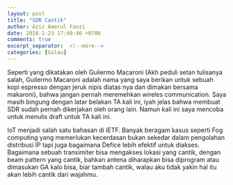 ```yaml
---
layout: post
title: "SDR Cantik"
author: Aziz Amerul Faozi
date: 2018-1-23 17:40:46 +0700
comments: true
excerpt_separator:  <!--more-->
categories: [Galau]
---
```


Seperti yang dikatakan oleh Guilermo Macaroni (Akh peduli setan tulisanya salah, Guilermo Macaroni adalah nama yang saya berikan untuk sebuah kopi espresso dengan jeruk nipis diatas nya dan dimakan bersama makaroni), bahwa jangan pernah meremehkan wireles communication. Saya masih bingung dengan latar belakan TA kali ini, iyah jelas bahwa membuat SDR sudah pernah dikerjakan oleh orang lain. Namun kali ini saya mencoba untuk menulis draft untuk TA kali ini.

IoT menjadi salah satu bahasan di IETF. Banyak beragam kasus seperti Fog computing yang memerlukan kecerdasan bukan sekedar dalam pengolahan distribusi IP tapi juga bagaimana Defice lebih efektif untuk diakses. Bagaimana sebuah transimiter bisa mengakses lokasi yang cantik, dengan beam pattern yang cantik, bahkan antena diharapkan bisa diprogram atau dimasukan GA kalo bisa, biar tambah cantik, walau aku tidak yakin hal itu akan lebih cantik dari wajahmu. 





